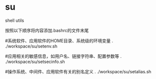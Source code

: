 # su
shell utils

按照以下顺序将内容添加.bashrc的文件末尾

#系统软件、应用软件的HOME目录、系统级的环境变量
. ./workspace/su/setenv.sh

#应用相关的敏感信息，如用户名、链接字符串、配置参数等
. ./workspace/su/setsecinfo.sh

#操作系统、中间件、应用软件有关的别名定义
. ./workspace/su/setalias.sh
